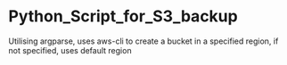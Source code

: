 # Python_Script_for_S3_backup

Utilising argparse, uses aws-cli to create a bucket in a specified region, if not specified, uses default region